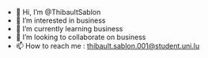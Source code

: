 - 👋 Hi, I’m @ThibaultSablon
- 👀 I’m interested in business
- 🌱 I’m currently learning business
- 💞️ I’m looking to collaborate on business
- 📫 How to reach me : thibault.sablon.001@student.uni.lu

<!---
ThibaultSablon/ThibaultSablon is a ✨ special ✨ repository because its `README.md` (this file) appears on your GitHub profile.
You can click the Preview link to take a look at your changes.
--->
